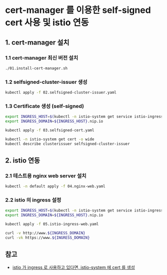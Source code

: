 # cert-manager 를 이용한 self-signed cert 사용 및 istio 연동

## 1. cert-manager 설치

### 1.1 cert-manager 최신 버전 설치

```sh
./01.install-cert-manager.sh
```

### 1.2 selfsigned-cluster-issuer 생성

```sh
kubectl apply -f 02.selfsigned-cluster-issuer.yaml
```

### 1.3 Certificate 생성 (self-signed)

```sh
export INGRESS_HOST=$(kubectl -n istio-system get service istio-ingressgateway -o jsonpath='{.status.loadBalancer.ingress[0].ip}' | sed 's/\./-/g')
export INGRESS_DOMAIN=${INGRESS_HOST}.nip.io

kubectl apply -f 03.selfsigned-cert.yaml

kubectl -n istio-system get cert -o wide
kubectl describe clusterissuer selfsigned-cluster-issuer
```

## 2. istio 연동

### 2.1 테스트용 nginx web server 설치

```sh
kubectl -n default apply -f 04.nginx-web.yaml
```

### 2.2 istio 의 ingress 설정

```sh
export INGRESS_HOST=$(kubectl -n istio-system get service istio-ingressgateway -o jsonpath='{.status.loadBalancer.ingress[0].ip}' | sed 's/\./-/g')
export INGRESS_DOMAIN=${INGRESS_HOST}.nip.io

kubectl apply -f 05.istio-ingress-web.yaml

curl -v http://www.${INGRESS_DOMAIN}
curl -vk https://www.${INGRESS_DOMAIN}
```

## 참고

- [istio 가 ingress 로 사용하고 있다면, istio-system 에 cert 를 생성](https://medium.com/@rd.petrusek/kubernetes-istio-cert-manager-and-lets-encrypt-c3e0822a3aaf)
